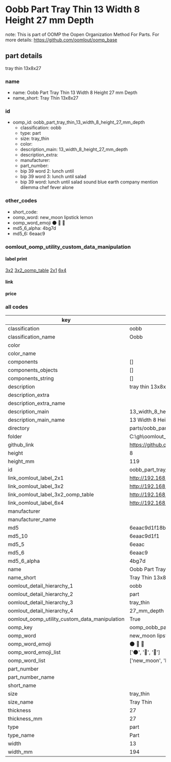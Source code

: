 # Oobb Part Tray Thin 13 Width 8 Height 27 mm Depth  

note: This is part of OOMP the Oopen Organization Method For Parts. For more details: https://github.com/oomlout/oomp_base

##  part details
  



tray thin 13x8x27



### name
* name: Oobb Part Tray Thin 13 Width 8 Height 27 mm Depth
* name_short: Tray Thin 13x8x27 
### id
* oomp_id: oobb_part_tray_thin_13_width_8_height_27_mm_depth
  * classification: oobb
  * type: part
  * size: tray_thin
  * color: 
  * description_main: 13_width_8_height_27_mm_depth
  * description_extra: 
  * manufacturer: 
  * part_number: 
  * bip 39 word 2: lunch until
  * bip 39 word 3: lunch until salad
  * bip 39 word: lunch until salad sound blue earth company mention dilemma chef fever alone

### other_codes
* short_code: 
* oomp_word: new_moon lipstick lemon
* oomp_word_emoji :new_moon: :lipstick: :lemon:
* md5_6_alpha: 4bg7d
* md5_6: 6eaac9






### oomlout_oomp_utility_custom_data_manipulation
#### label print
[3x2](http://192.168.1.245:1112/?label=oomp%204bg7d)
[3x2_oomp_table](http://192.168.1.108:1112/?label=oomp%204bg7d)
[2x1](http://192.168.1.242:1112/?label=oomp%204bg7d)
[6x4](http://192.168.1.55:1112/?label=oomp%204bg7d)    

#### link

                              

#### price







### all codes 
| key | value |  
| --- | --- |  
| classification | oobb |  
| classification_name | Oobb |  
| color |  |  
| color_name |  |  
| components | [] |  
| components_objects | [] |  
| components_string | [] |  
| description | tray thin 13x8x27 |  
| description_extra |  |  
| description_extra_name |  |  
| description_main | 13_width_8_height_27_mm_depth |  
| description_main_name | 13 Width 8 Height 27 mm Depth |  
| directory | parts/oobb_part_tray_thin_13_width_8_height_27_mm_depth |  
| folder | C:\gh\oomlout_oobb_version_4_generated_parts\parts\oobb_part_tray_thin_13_width_8_height_27_mm_depth |  
| github_link | https://github.com/oomlout/oomlout_oomp_part_src/tree/main/parts/oobb_part_tray_thin_13_width_8_height_27_mm_depth |  
| height | 8 |  
| height_mm | 119 |  
| id | oobb_part_tray_thin_13_width_8_height_27_mm_depth |  
| link_oomlout_label_2x1 | http://192.168.1.242:1112/?label=oomp%204bg7d |  
| link_oomlout_label_3x2 | http://192.168.1.245:1112/?label=oomp%204bg7d |  
| link_oomlout_label_3x2_oomp_table | http://192.168.1.108:1112/?label=oomp%204bg7d |  
| link_oomlout_label_6x4 | http://192.168.1.55:1112/?label=oomp%204bg7d |  
| manufacturer |  |  
| manufacturer_name |  |  
| md5 | 6eaac9d1f18b05d1158c2cfd7cbb8c29 |  
| md5_10 | 6eaac9d1f1 |  
| md5_5 | 6eaac |  
| md5_6 | 6eaac9 |  
| md5_6_alpha | 4bg7d |  
| name | Oobb Part Tray Thin 13 Width 8 Height 27 mm Depth |  
| name_short | Tray Thin 13x8x27  |  
| oomlout_detail_hierarchy_1 | oobb |  
| oomlout_detail_hierarchy_2 | part |  
| oomlout_detail_hierarchy_3 | tray_thin |  
| oomlout_detail_hierarchy_4 | 27_mm_depth |  
| oomlout_oomp_utility_custom_data_manipulation | True |  
| oomp_key | oomp_oobb_part_tray_thin_13_width_8_height_27_mm_depth |  
| oomp_word | new_moon lipstick lemon |  
| oomp_word_emoji | :new_moon: :lipstick: :lemon: |  
| oomp_word_emoji_list | [':new_moon:', ':lipstick:', ':lemon:'] |  
| oomp_word_list | ['new_moon', 'lipstick', 'lemon'] |  
| part_number |  |  
| part_number_name |  |  
| short_name |  |  
| size | tray_thin |  
| size_name | Tray Thin |  
| thickness | 27 |  
| thickness_mm | 27 |  
| type | part |  
| type_name | Part |  
| width | 13 |  
| width_mm | 194 |  

